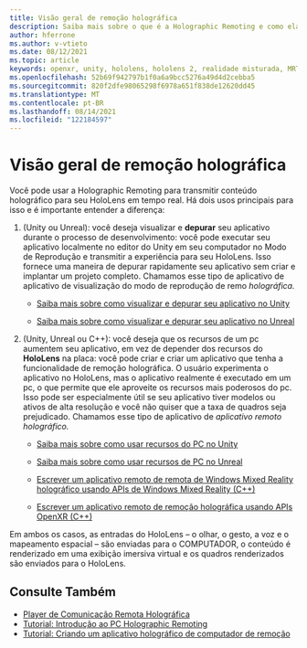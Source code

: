 ```yaml
---
title: Visão geral de remoção holográfica
description: Saiba mais sobre o que é a Holographic Remoting e como ela pode beneficiar seu processo de desenvolvimento.
author: hferrone
ms.author: v-vtieto
ms.date: 08/12/2021
ms.topic: article
keywords: openxr, unity, hololens, hololens 2, realidade misturada, MRTK, Realidade Misturada Toolkit, realidade aumentada, realidade virtual, headsets de realidade misturada, saiba mais, tutorial, introdução, remota holográfica, área de trabalho, versão prévia
ms.openlocfilehash: 52b69f942797b1f0a6a9bcc5276a49d4d2cebba5
ms.sourcegitcommit: 820f2dfe98065298f6978a651f838de12620dd45
ms.translationtype: MT
ms.contentlocale: pt-BR
ms.lasthandoff: 08/14/2021
ms.locfileid: "122184597"
---
```

# <a name="holographic-remoting-overview"></a>Visão geral de remoção holográfica

Você pode usar a Holographic Remoting para transmitir conteúdo holográfico para seu HoloLens em tempo real. Há dois usos principais para isso e é importante entender a diferença:

1. (Unity ou Unreal): você deseja visualizar e **depurar** seu aplicativo durante o processo de desenvolvimento: você pode executar seu aplicativo localmente no editor do Unity em seu computador no Modo de Reprodução e transmitir a experiência para seu HoloLens. Isso fornece uma maneira de depurar rapidamente seu aplicativo sem criar e implantar um projeto completo. Chamamos esse tipo de aplicativo de aplicativo de visualização do modo de reprodução de remo _holográfica._

    - [Saiba mais sobre como visualizar e depurar seu aplicativo no Unity](../unity/preview-and-debug-your-app.md)

    - [Saiba mais sobre como visualizar e depurar seu aplicativo no Unreal](../unreal/unreal-streaming.md)

1. (Unity, Unreal ou C++): você deseja que os recursos de um pc aumentem seu aplicativo, em vez de depender dos recursos do **HoloLens** na placa: você pode criar e criar um aplicativo que tenha a funcionalidade de remoção holográfica. O usuário experimenta o aplicativo no HoloLens, mas o aplicativo realmente é executado em um pc, o que permite que ele aproveite os recursos mais poderosos do pc. Isso pode ser especialmente útil se seu aplicativo tiver modelos ou ativos de alta resolução e você não quiser que a taxa de quadros seja prejudicado. Chamamos esse tipo de aplicativo de _aplicativo remoto holográfico._

    - [Saiba mais sobre como usar recursos do PC no Unity](../unity/use-pc-resources.md)

    - [Saiba mais sobre como usar recursos de PC no Unreal](../unreal/unreal-streaming.md)

    - [Escrever um aplicativo remoto de remota de Windows Mixed Reality holográfico usando APIs de Windows Mixed Reality (C++)](holographic-remoting-create-remote-wmr.md)

    - [Escrever um aplicativo remoto de remoção holográfica usando APIs OpenXR (C++)](holographic-remoting-create-remote-openxr.md)

Em ambos os casos, as entradas do HoloLens – o olhar, o gesto, a voz e o mapeamento espacial – são enviadas para o COMPUTADOR, o conteúdo é renderizado em uma exibição imersiva virtual e os quadros renderizados são enviados para o HoloLens. 

## <a name="see-also"></a>Consulte Também

* [Player de Comunicação Remota Holográfica](holographic-remoting-player.md)
* [Tutorial: Introdução ao PC Holographic Remoting](../unity/tutorials/mr-learning-pc-holographic-remoting-01.md)
* [Tutorial: Criando um aplicativo holográfico de computador de remoção](../unity/tutorials/mr-learning-pc-holographic-remoting-02.md)
